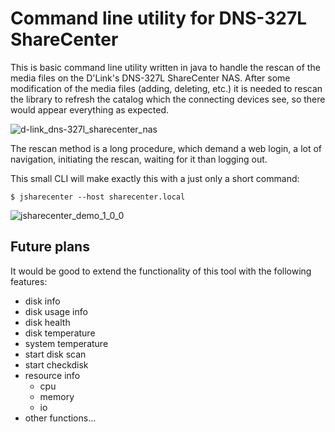 # Command line utility for DNS-327L ShareCenter

This is basic command line utility written in java to handle the rescan
of the media files on the D'Link's DNS-327L ShareCenter NAS. After some
modification of the media files (adding, deleting, etc.) it is needed to
rescan the library to refresh the catalog which the connecting devices
see, so there would appear everything as expected.

![d-link_dns-327l_sharecenter_nas](https://user-images.githubusercontent.com/21309032/151985909-14c36300-d49e-443c-b6d4-d52527d5255c.jpg)

The rescan method is a long procedure, which demand a web login, a lot of
navigation, initiating the rescan, waiting for it than logging out.

This small CLI will make exactly this with a just only a short command:

```shell
$ jsharecenter --host sharecenter.local
```

![jsharecenter_demo_1_0_0](https://user-images.githubusercontent.com/21309032/151987884-856867d6-00f9-4082-b0b4-8afe14999eda.gif)

## Future plans

It would be good to extend the functionality of this tool with the following
features:

- disk info
- disk usage info
- disk health
- disk temperature
- system temperature
- start disk scan
- start checkdisk
- resource info
  - cpu
  - memory
  - io
- other functions...
